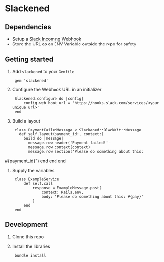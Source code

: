 # Slackened

## Dependencies

- Setup a [Slack Incoming Webhook](https://api.slack.com/messaging/webhooks)
- Store the URL as an ENV Variable outside the repo for safety

## Getting started

1. Add `slackened` to your `Gemfile`

        gem 'slackened'

1. Configure the Webhook URL in an initializer

        Slackened.configure do |config|
            config.web_hook_url = 'https://hooks.slack.com/services/<your unique url>'
        end

1. Build a layout

        class PaymentFailedMessage < Slackened::BlockKit::Message
          def self.layout(payment_id:, context:)
            build do |message|
              message.row header('Payment failed!')
              message.row context(context)
              message.row section('Please do something about this:
#{payment_id}")
            end
          end
        end

1. Supply the variables

        class ExampleService
            def self.call
                response = ExampleMessage.post(
                    context: Rails.env,
                    body: 'Please do something about this: #{pay}'
                )
            end
        end


## Development

1. Clone this repo

1. Install the libraries

        bundle install

